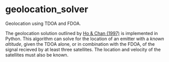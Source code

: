 # geolocation_solver
Geolocation using TDOA and FDOA.

The geolocation solution outlined by [Ho & Chan (1997)](https://ieeexplore.ieee.org/stamp/stamp.jsp?tp=&arnumber=599239) is implemented in Python.
This algorithm can solve for the location of an emitter with a *known altitude*, given the TDOA alone, or in combination with the FDOA, of the signal recieved by at least three satellites. The location and velocity of the satellites must also be known.  
